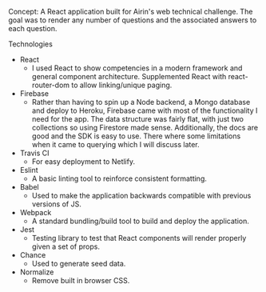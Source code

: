 Concept: A React application built for Airin's web technical challenge. The goal was to render any number of questions and the associated answers to each question. 

Technologies 

 - React
	 - I used React to show competencies in a modern framework and general component architecture. Supplemented React with react-router-dom to allow linking/unique paging. 
 -	Firebase
	 -	Rather than having to spin up a Node backend, a Mongo database and deploy to Heroku, Firebase came with most of the functionality I need for the app. The data structure was fairly flat, with just two collections so using Firestore made sense. Additionally, the docs are good and the SDK is easy to use. There where some limitations when it came to querying which I will discuss later.
 -	Travis CI
	 - For easy deployment to Netlify.
 -	Eslint
	 -	A basic linting tool to reinforce consistent formatting.
 -	Babel
	 -	Used to make the application backwards compatible with previous versions of JS. 
 -	Webpack
	 -	A standard bundling/build tool to build and deploy the application.
 -	Jest
	 -	Testing library to test that React components will render properly given a set of props.
 -	Chance
	 -	Used to generate seed data. 
 -	Normalize
	 -	Remove built in browser CSS. 

